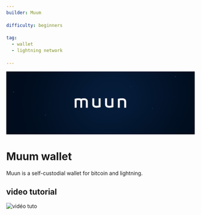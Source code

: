 ```yaml
---
builder: Muum

difficulty: beginners

tag: 
  - wallet
  - lightning network

---
```

![cover](assets/0.jpeg)

# Muum wallet

Muun is a self-custodial wallet for bitcoin and lightning.


## video tutorial 

![vidéo tuto](https://youtu.be/uOl3_vjZKOA)